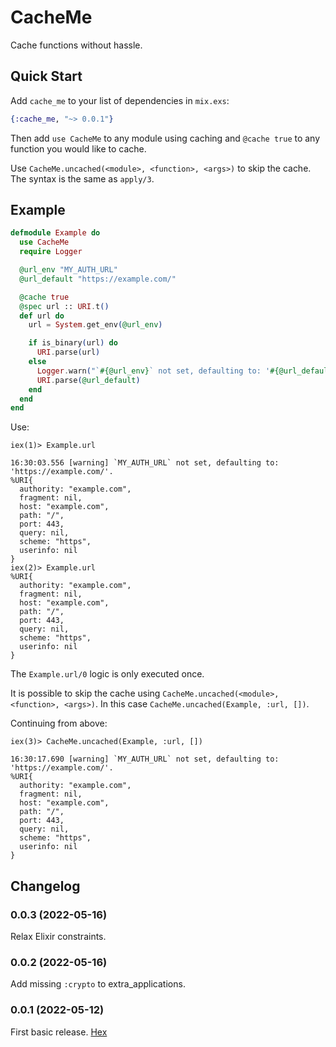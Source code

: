 # CacheMe

Cache functions without hassle.

## Quick Start

Add `cache_me` to your list of dependencies in `mix.exs`:

```elixir
{:cache_me, "~> 0.0.1"}
```

Then add `use CacheMe` to any module using caching
and `@cache true` to any function you would like to cache.

Use `CacheMe.uncached(<module>, <function>, <args>)` to skip the cache.
The syntax is the same as `apply/3`.

## Example

```elixir
defmodule Example do
  use CacheMe
  require Logger

  @url_env "MY_AUTH_URL"
  @url_default "https://example.com/"

  @cache true
  @spec url :: URI.t()
  def url do
    url = System.get_env(@url_env)

    if is_binary(url) do
      URI.parse(url)
    else
      Logger.warn("`#{@url_env}` not set, defaulting to: '#{@url_default}'.")
      URI.parse(@url_default)
    end
  end
end
```

Use:

```shell
iex(1)> Example.url

16:30:03.556 [warning] `MY_AUTH_URL` not set, defaulting to: 'https://example.com/'.
%URI{
  authority: "example.com",
  fragment: nil,
  host: "example.com",
  path: "/",
  port: 443,
  query: nil,
  scheme: "https",
  userinfo: nil
}
iex(2)> Example.url
%URI{
  authority: "example.com",
  fragment: nil,
  host: "example.com",
  path: "/",
  port: 443,
  query: nil,
  scheme: "https",
  userinfo: nil
}
```

The `Example.url/0` logic is only executed once.

It is possible to skip the cache using `CacheMe.uncached(<module>, <function>, <args>)`.
In this case `CacheMe.uncached(Example, :url, [])`.

Continuing from above:

```shell
iex(3)> CacheMe.uncached(Example, :url, [])

16:30:17.690 [warning] `MY_AUTH_URL` not set, defaulting to: 'https://example.com/'.
%URI{
  authority: "example.com",
  fragment: nil,
  host: "example.com",
  path: "/",
  port: 443,
  query: nil,
  scheme: "https",
  userinfo: nil
}
```

## Changelog


### 0.0.3 (2022-05-16)

Relax Elixir constraints.

### 0.0.2 (2022-05-16)

Add missing `:crypto` to extra_applications.

### 0.0.1 (2022-05-12)

First basic release. [Hex](https://hex.pm/packages/cache_me/0.0.1)
